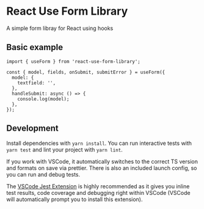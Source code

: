 # React Use Form Library

A simple form libray for React using hooks

## Basic example

```
import { useForm } from 'react-use-form-library';

const { model, fields, onSubmit, submitError } = useForm({
  model: {
    textfield: '',
  },
  handleSubmit: async () => {
    console.log(model);
  },
});
```

## Development

Install dependencies with `yarn install`. You can run interactive tests with `yarn test` and lint your project with `yarn lint`.

If you work with VSCode, it automatically switches to the correct TS version and formats on save via prettier. There is also an included launch config, so you can run and debug tests.

The [VSCode Jest Extension](https://github.com/jest-community/vscode-jest) is highly recommended as it gives you inline test results, code coverage and debugging right within VSCode (VSCode will automatically prompt you to install this extension).